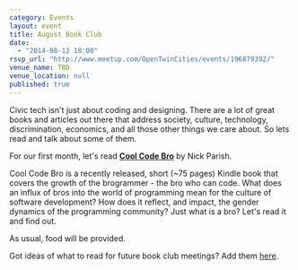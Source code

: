 ```yaml
---
category: Events
layout: event
title: August Book Club
date: 
  - "2014-08-12 18:00"
rsvp_url: "http://www.meetup.com/OpenTwinCities/events/196879392/"
venue_name: TBD
venue_location: null
published: true
---
```


Civic tech isn't just about coding and designing. There are a lot of great books and articles out there that address society, culture, technology, discrimination, economics, and all those other things we care about. So lets read and talk about some of them. 

For our first month, let's read [**Cool Code Bro**](http://www.amazon.com/Cool-Code-Bro-Brogrammers-Anxiety-ebook/dp/B00L9NO4DQ) by Nick Parish.

Cool Code Bro is a recently released, short (~75 pages) Kindle book that covers the growth of the brogrammer - the bro who can code. What does an influx of bros into the world of programming mean for the culture of software development? How does it reflect, and impact, the gender dynamics of the programming community? Just what is a bro? Let's read it and find out.

As usual, food will be provided.

Got ideas of what to read for future book club meetings? Add them [here]( https://workflowy.com/shared/7c2f4fb4-41d4-d38d-55c7-ec631e6d0436/).